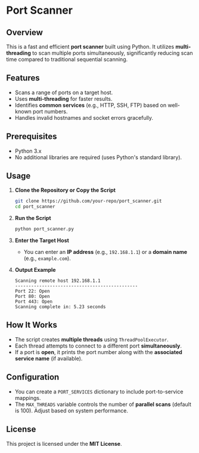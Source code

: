 # Port Scanner

## Overview
This is a fast and efficient **port scanner** built using Python. It utilizes **multi-threading** to scan multiple ports simultaneously, significantly reducing scan time compared to traditional sequential scanning.

## Features
- Scans a range of ports on a target host.
- Uses **multi-threading** for faster results.
- Identifies **common services** (e.g., HTTP, SSH, FTP) based on well-known port numbers.
- Handles invalid hostnames and socket errors gracefully.

## Prerequisites
- Python 3.x
- No additional libraries are required (uses Python's standard library).

## Usage

1. **Clone the Repository or Copy the Script**
   ```sh
   git clone https://github.com/your-repo/port_scanner.git
   cd port_scanner
   ```

2. **Run the Script**
   ```sh
   python port_scanner.py
   ```

3. **Enter the Target Host**
   - You can enter an **IP address** (e.g., `192.168.1.1`) or a **domain name** (e.g., `example.com`).

4. **Output Example**
   ```
   Scanning remote host 192.168.1.1
   ----------------------------------------------
   Port 22: Open 
   Port 80: Open 
   Port 443: Open 
   Scanning complete in: 5.23 seconds
   ```

## How It Works
- The script creates **multiple threads** using `ThreadPoolExecutor`.
- Each thread attempts to connect to a different port **simultaneously**.
- If a port is **open**, it prints the port number along with the **associated service name** (if available).

## Configuration
- You can create a `PORT_SERVICES` dictionary to include port-to-service mappings.
- The `MAX_THREADS` variable controls the number of **parallel scans** (default is 100). Adjust based on system performance.

## License
This project is licensed under the **MIT License**.
